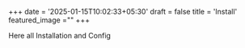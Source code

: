 +++
date = '2025-01-15T10:02:33+05:30'
draft = false
title = 'Install'
featured_image =""
+++

Here all  Installation and Config
